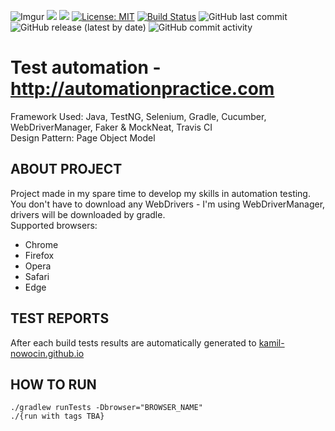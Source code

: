 ![Imgur](https://imgur.com/SeGMpNV.png)
![](https://img.shields.io/badge/language-java-critical)
![](https://img.shields.io/badge/Allure%20Report-2.8.1-orange.svg)
[![License: MIT](https://img.shields.io/badge/License-MIT-yellow.svg)](https://opensource.org/licenses/MIT)
[![Build Status](https://travis-ci.com/kamil-nowocin/Test_Automation-automationpractice.svg?branch=master)](https://travis-ci.com/kamil-nowocin/Test_Automation-automationpractice)
![GitHub last commit](https://img.shields.io/github/last-commit/kamil-nowocin/Test_Automation-automationpractice)
![GitHub release (latest by date)](https://img.shields.io/github/v/release/kamil-nowocin/Test_Automation-automationpractice)
![GitHub commit activity](https://img.shields.io/github/commit-activity/m/kamil-nowocin/Test_Automation-automationpractice)
# Test automation - http://automationpractice.com
Framework Used: Java, TestNG, Selenium, Gradle, Cucumber, WebDriverManager, Faker & MockNeat, Travis CI  
Design Pattern: Page Object Model
## ABOUT PROJECT
Project made in my spare time to develop my skills in automation testing.  
You don't have to download any WebDrivers - I'm using WebDriverManager, drivers will be downloaded by gradle.  
Supported browsers:  
* Chrome
* Firefox
* Opera
* Safari
* Edge
## TEST REPORTS
After each build tests results are automatically generated to [kamil-nowocin.github.io](https://kamil-nowocin.github.io/Test_Automation-automationpractice/)
## HOW TO RUN
`./gradlew runTests -Dbrowser="BROWSER_NAME"`  
`./{run with tags TBA}`